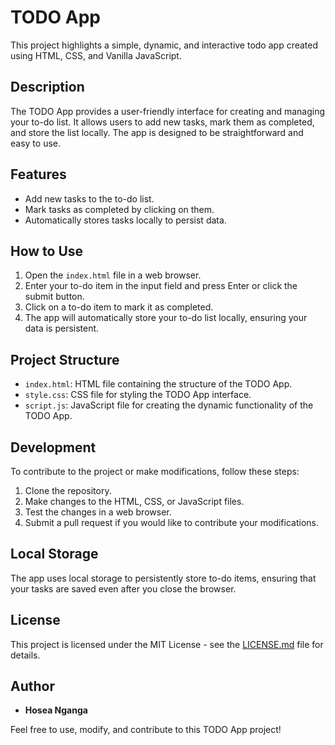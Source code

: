 # TODO App

This project highlights a simple, dynamic, and interactive todo app created using HTML, CSS, and Vanilla JavaScript.

## Description

The TODO App provides a user-friendly interface for creating and managing your to-do list. It allows users to add new tasks, mark them as completed, and store the list locally. The app is designed to be straightforward and easy to use.

## Features

- Add new tasks to the to-do list.
- Mark tasks as completed by clicking on them.
- Automatically stores tasks locally to persist data.

## How to Use

1. Open the `index.html` file in a web browser.
2. Enter your to-do item in the input field and press Enter or click the submit button.
3. Click on a to-do item to mark it as completed.
4. The app will automatically store your to-do list locally, ensuring your data is persistent.

## Project Structure

- `index.html`: HTML file containing the structure of the TODO App.
- `style.css`: CSS file for styling the TODO App interface.
- `script.js`: JavaScript file for creating the dynamic functionality of the TODO App.

## Development

To contribute to the project or make modifications, follow these steps:

1. Clone the repository.
2. Make changes to the HTML, CSS, or JavaScript files.
3. Test the changes in a web browser.
4. Submit a pull request if you would like to contribute your modifications.

## Local Storage

The app uses local storage to persistently store to-do items, ensuring that your tasks are saved even after you close the browser.

## License

This project is licensed under the MIT License - see the [LICENSE.md](LICENSE.md) file for details.

## Author

- **Hosea Nganga**

Feel free to use, modify, and contribute to this TODO App project!
